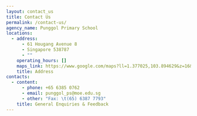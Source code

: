 ```yaml
---
layout: contact_us
title: Contact Us
permalink: /contact-us/
agency_name: Punggol Primary School
locations:
  - address:
      - 61 Hougang Avenue 8
      - Singapore 538787
      - ""
    operating_hours: []
    maps_link: https://www.google.com/maps?ll=1.377025,103.894629&z=16&t=m&hl=en&gl=SG&mapclient=embed&cid=13763949156002851731
    title: Address
contacts:
  - content:
      - phone: +65 6385 0762
      - email: punggol_ps@moe.edu.sg
      - other: "Fax: \t(65) 6387 7793"
    title: General Enquiries & Feedback
---
```

